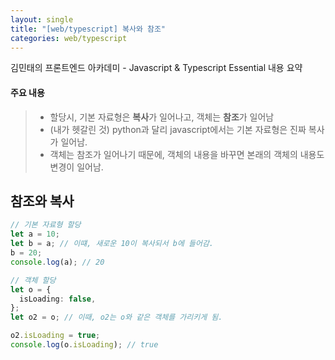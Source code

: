 ```yaml
---
layout: single
title: "[web/typescript] 복사와 참조"
categories: web/typescript
---
```


김민태의 프론트엔드 아카데미 - Javascript & Typescript Essential 내용 요약

#### 주요 내용

> - 할당시, 기본 자료형은 **복사**가 일어나고, 객체는 **참조**가 일어남
> - (내가 헷갈린 것) python과 달리 javascript에서는 기본 자료형은 진짜 복사가 일어남.
> - 객체는 참조가 일어나기 때문에, 객체의 내용을 바꾸면 본래의 객체의 내용도 변경이 일어남.

## 참조와 복사

```ts
// 기본 자료형 할당
let a = 10;
let b = a; // 이떄, 새로운 10이 복사되서 b에 들어감.
b = 20;
console.log(a); // 20

// 객체 할당
let o = {
  isLoading: false,
};
let o2 = o; // 이때, o2는 o와 같은 객체를 가리키게 됨.

o2.isLoading = true;
console.log(o.isLoading); // true
```

